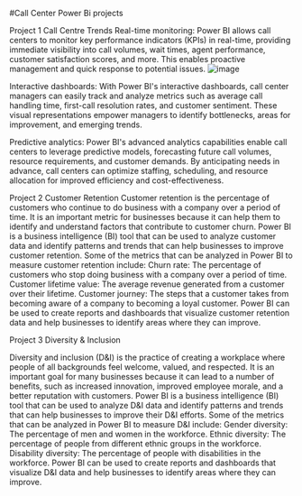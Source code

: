 #Call Center Power Bi projects

Project 1 
Call Centre Trends 
Real-time monitoring: Power BI allows call centers to monitor key performance indicators (KPIs) in real-time, providing immediate visibility into call volumes, wait times, agent performance, customer satisfaction scores, and more. This enables proactive management and quick response to potential issues.
![image](https://github.com/user-attachments/assets/7a4c7a49-49fc-4879-b95f-73ffcf55ad75)


Interactive dashboards: With Power BI's interactive dashboards, call center managers can easily track and analyze metrics such as average call handling time, first-call resolution rates, and customer sentiment. These visual representations empower managers to identify bottlenecks, areas for improvement, and emerging trends.

Predictive analytics: Power BI's advanced analytics capabilities enable call centers to leverage predictive models, forecasting future call volumes, resource requirements, and customer demands. By anticipating needs in advance, call centers can optimize staffing, scheduling, and resource allocation for improved efficiency and cost-effectiveness.

Project 2 
Customer Retention
Customer retention is the percentage of customers who continue to do business with a company over a period of time. It is an important metric for businesses because it can help them to identify and understand factors that contribute to customer churn.
Power BI is a business intelligence (BI) tool that can be used to analyze customer data and identify patterns and trends that can help businesses to improve customer retention.
Some of the metrics that can be analyzed in Power BI to measure customer retention include:
Churn rate: The percentage of customers who stop doing business with a company over a period of time.
Customer lifetime value: The average revenue generated from a customer over their lifetime.
Customer journey: The steps that a customer takes from becoming aware of a company to becoming a loyal customer.
Power BI can be used to create reports and dashboards that visualize customer retention data and help businesses to identify areas where they can improve.

Project 3
Diversity & Inclusion 

Diversity and inclusion (D&I) is the practice of creating a workplace where people of all backgrounds feel welcome, valued, and respected. It is an important goal for many businesses because it can lead to a number of benefits, such as increased innovation, improved employee morale, and a better reputation with customers.
Power BI is a business intelligence (BI) tool that can be used to analyze D&I data and identify patterns and trends that can help businesses to improve their D&I efforts.
Some of the metrics that can be analyzed in Power BI to measure D&I include:
Gender diversity: The percentage of men and women in the workforce.
Ethnic diversity: The percentage of people from different ethnic groups in the workforce.
Disability diversity: The percentage of people with disabilities in the workforce.
Power BI can be used to create reports and dashboards that visualize D&I data and help businesses to identify areas where they can improve.
